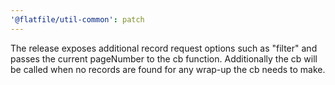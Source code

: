 ```yaml
---
'@flatfile/util-common': patch
---
```


The release exposes additional record request options such as "filter" and passes the current pageNumber to the cb function. Additionally the cb will be called when no records are found for any wrap-up the cb needs to make.

